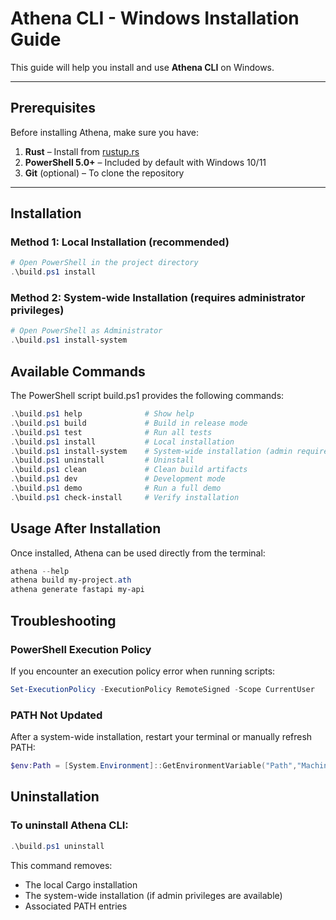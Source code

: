 # Athena CLI - Windows Installation Guide

This guide will help you install and use **Athena CLI** on Windows.

---

## Prerequisites

Before installing Athena, make sure you have:

1. **Rust** – Install from [rustup.rs](https://rustup.rs/)
2. **PowerShell 5.0+** – Included by default with Windows 10/11
3. **Git** (optional) – To clone the repository

---

## Installation

### Method 1: Local Installation (recommended)
```powershell
# Open PowerShell in the project directory
.\build.ps1 install
```

### Method 2: System-wide Installation (requires administrator privileges)
```powershell
# Open PowerShell as Administrator
.\build.ps1 install-system
```
## Available Commands
The PowerShell script build.ps1 provides the following commands:
```powershell
.\build.ps1 help              # Show help
.\build.ps1 build             # Build in release mode
.\build.ps1 test              # Run all tests
.\build.ps1 install           # Local installation
.\build.ps1 install-system    # System-wide installation (admin required)
.\build.ps1 uninstall         # Uninstall
.\build.ps1 clean             # Clean build artifacts
.\build.ps1 dev               # Development mode
.\build.ps1 demo              # Run a full demo
.\build.ps1 check-install     # Verify installation
```


## Usage After Installation
Once installed, Athena can be used directly from the terminal:
```powershell
athena --help
athena build my-project.ath
athena generate fastapi my-api
```

## Troubleshooting
### PowerShell Execution Policy
If you encounter an execution policy error when running scripts:
```powershell
Set-ExecutionPolicy -ExecutionPolicy RemoteSigned -Scope CurrentUser
```
### PATH Not Updated
After a system-wide installation, restart your terminal or manually refresh PATH:
```powershell
$env:Path = [System.Environment]::GetEnvironmentVariable("Path","Machine") + ";" + [System.Environment]::GetEnvironmentVariable("Path","User")
```

## Uninstallation
### To uninstall Athena CLI:
```powershell
.\build.ps1 uninstall
```
This command removes:
- The local Cargo installation
- The system-wide installation (if admin privileges are available)
- Associated PATH entries
